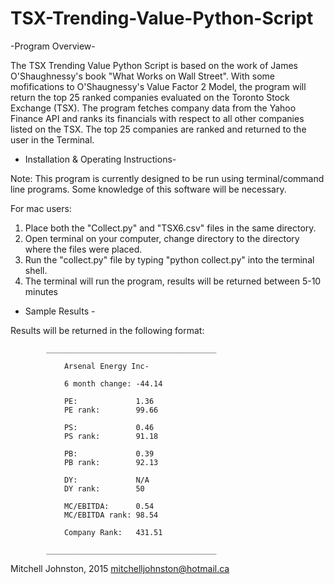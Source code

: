 # TSX-Trending-Value-Python-Script

-Program Overview-

The TSX Trending Value Python Script is based on the work of James O'Shaughnessy's book "What Works on Wall Street".
With some mofifications to O'Shaugnessy's Value Factor 2 Model, the program will return the top 25 ranked companies evaluated on
the Toronto Stock Exchange (TSX). The program fetches company data from the Yahoo Finance API and ranks its financials with respect 
to all other companies listed on the TSX. The top 25 companies are ranked and returned to the user in the Terminal.

- Installation & Operating Instructions- 

Note: This program is currently designed to be run using terminal/command line programs. Some knowledge of this software will be necessary.

For mac users:
  1. Place both the "Collect.py" and "TSX6.csv" files in the same directory.
  2. Open terminal on your computer, change directory to the directory where the files were placed.
  3. Run the "collect.py" file by typing "python collect.py" into the terminal shell.
  4. The terminal will run the program, results will be returned between 5-10 minutes
  
  - Sample Results - 
  
  Results will be returned in the following format:
  
			______________________________________   

				Arsenal Energy Inc-
				
				6 month change: -44.14
				
				PE:             1.36
				PE rank:        99.66
			
				PS:             0.46
				PS rank:        91.18
			 
				PB:             0.39
				PB rank:        92.13
				
				DY:             N/A
				DY rank:        50
				
				MC/EBITDA:      0.54
				MC/EBITDA rank: 98.54
			
				Company Rank:   431.51
			
			______________________________________   


  

Mitchell Johnston, 2015
mitchelljohnston@hotmail.ca




